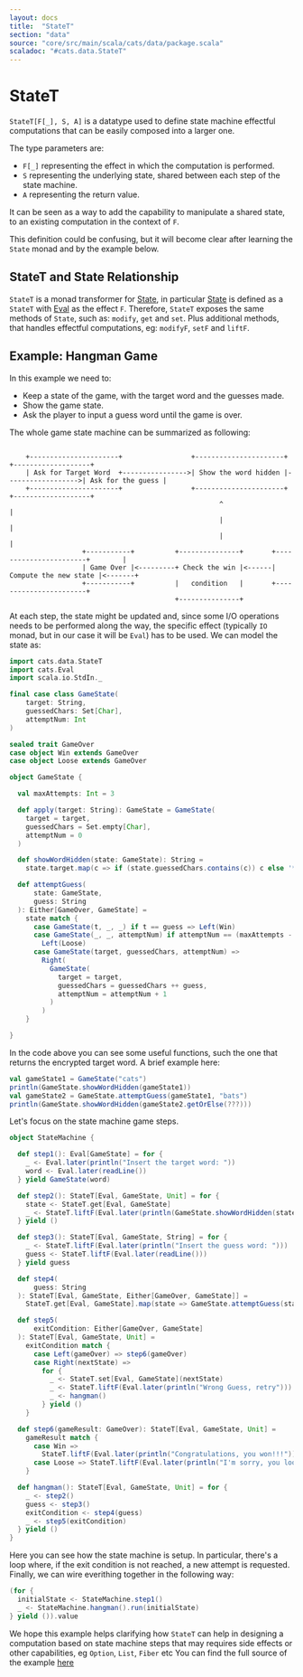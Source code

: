 ```yaml
---
layout: docs
title:  "StateT"
section: "data"
source: "core/src/main/scala/cats/data/package.scala"
scaladoc: "#cats.data.StateT"
---
```

# StateT

`StateT[F[_], S, A]` is a datatype used to define state machine effectful computations that can be easily composed into a larger one.

The type parameters are:
- `F[_]` representing the effect in which the computation is performed.
- `S` representing the underlying state, shared between each step of the state machine.
- `A` representing the return value.

It can be seen as a way to add the capability to manipulate a shared state, to an existing computation in the context of `F`.

This definition could be confusing, but it will become clear after learning the `State` monad and by the example below.

## StateT and State Relationship

`StateT` is a monad transformer for [State](https://typelevel.org/cats/datatypes/state.html), in particular [State](https://typelevel.org/cats/datatypes/state.html) is defined as a `StateT` with [Eval](https://typelevel.org/cats/datatypes/eval.html) as the effect `F`.
Therefore, `StateT` exposes the same methods of `State`, such as: `modify`, `get` and `set`.
Plus additional methods, that handles effectful computations, eg: `modifyF`, `setF` and `liftF`.

## Example: Hangman Game

In this example we need to:
- Keep a state of the game, with the target word and the guesses made.
- Show the game state.
- Ask the player to input a guess word until the game is over.

The whole game state machine can be summarized as following:

```asciidoc

    +----------------------+                 +----------------------+                   +-------------------+
    | Ask for Target Word  +---------------->| Show the word hidden |------------------>| Ask for the guess |
    +----------------------+                 +----------------------+                   +-------------------+
                                                    ^                                             |
                                                    |                                             |
                                                    |                                             |
                  +-----------+          +---------------+       +-----------------------+        |
                  | Game Over |<---------+ Check the win |<------| Compute the new state |<-------+
                  +-----------+          |   condition   |       +-----------------------+
                                         +---------------+

```

At each step, the state might be updated and, since some I/O operations needs to be performed along the way, the specific effect (typically `IO` monad, but in our case it will be `Eval`) has to be used.
We can model the state as:

```scala mdoc:silent
import cats.data.StateT
import cats.Eval
import scala.io.StdIn._

final case class GameState(
    target: String,
    guessedChars: Set[Char],
    attemptNum: Int
)

sealed trait GameOver
case object Win extends GameOver
case object Loose extends GameOver

object GameState {

  val maxAttempts: Int = 3

  def apply(target: String): GameState = GameState(
    target = target,
    guessedChars = Set.empty[Char],
    attemptNum = 0
  )

  def showWordHidden(state: GameState): String =
    state.target.map(c => if (state.guessedChars.contains(c)) c else '*')

  def attemptGuess(
      state: GameState,
      guess: String
  ): Either[GameOver, GameState] =
    state match {
      case GameState(t, _, _) if t == guess => Left(Win)
      case GameState(_, _, attemptNum) if attemptNum == (maxAttempts - 1) =>
        Left(Loose)
      case GameState(target, guessedChars, attemptNum) =>
        Right(
          GameState(
            target = target,
            guessedChars = guessedChars ++ guess,
            attemptNum = attemptNum + 1
          )
        )
    }

}
```

In the code above you can see some useful functions, such the one that returns the encrypted target word. A brief example here:

```scala mdoc
val gameState1 = GameState("cats")
println(GameState.showWordHidden(gameState1))
val gameState2 = GameState.attemptGuess(gameState1, "bats")
println(GameState.showWordHidden(gameState2.getOrElse(???)))
```

Let's focus on the state machine game steps.

```scala mdoc:silent
object StateMachine {

  def step1(): Eval[GameState] = for {
    _ <- Eval.later(println("Insert the target word: "))
    word <- Eval.later(readLine())
  } yield GameState(word)

  def step2(): StateT[Eval, GameState, Unit] = for {
    state <- StateT.get[Eval, GameState]
    _ <- StateT.liftF(Eval.later(println(GameState.showWordHidden(state))))
  } yield ()

  def step3(): StateT[Eval, GameState, String] = for {
    _ <- StateT.liftF(Eval.later(println("Insert the guess word: ")))
    guess <- StateT.liftF(Eval.later(readLine()))
  } yield guess

  def step4(
      guess: String
  ): StateT[Eval, GameState, Either[GameOver, GameState]] =
    StateT.get[Eval, GameState].map(state => GameState.attemptGuess(state, guess))

  def step5(
      exitCondition: Either[GameOver, GameState]
  ): StateT[Eval, GameState, Unit] =
    exitCondition match {
      case Left(gameOver) => step6(gameOver)
      case Right(nextState) =>
        for {
          _ <- StateT.set[Eval, GameState](nextState)
          _ <- StateT.liftF(Eval.later(println("Wrong Guess, retry")))
          _ <- hangman()
        } yield ()
    }

  def step6(gameResult: GameOver): StateT[Eval, GameState, Unit] =
    gameResult match {
      case Win =>
        StateT.liftF(Eval.later(println("Congratulations, you won!!!")))
      case Loose => StateT.liftF(Eval.later(println("I'm sorry, you loose!!!")))
    }

  def hangman(): StateT[Eval, GameState, Unit] = for {
    _ <- step2()
    guess <- step3()
    exitCondition <- step4(guess)
    _ <- step5(exitCondition)
  } yield ()
}
```

Here you can see how the state machine is setup. In particular, there's a loop where, if the exit condition is not reached, a new attempt is requested.
Finally, we can wire everithing together in the following way:

```scala mdoc:compile-only
(for {
  initialState <- StateMachine.step1()
  _ <- StateMachine.hangman().run(initialState)
} yield ()).value
```

We hope this example helps clarifying how `StateT` can help in designing a computation based on state machine steps that may requires side effects or other capabilities, eg `Option`, `List`, `Fiber` etc
You can find the full source of the example [here](https://gist.github.com/benkio/46f5aea4f15ec059f02d6bfe9bd25e99)
